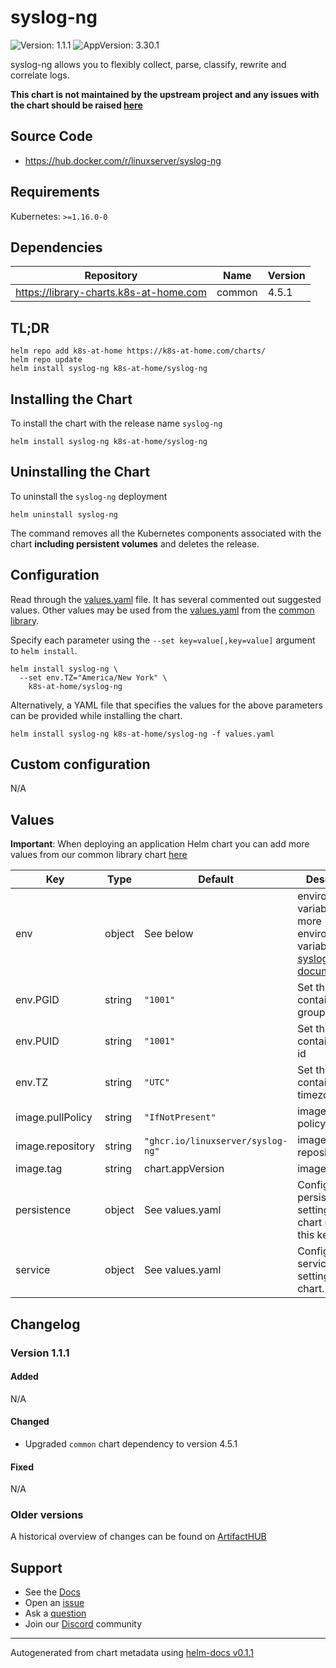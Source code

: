# syslog-ng

![Version: 1.1.1](https://img.shields.io/badge/Version-1.1.1-informational?style=flat-square) ![AppVersion: 3.30.1](https://img.shields.io/badge/AppVersion-3.30.1-informational?style=flat-square)

syslog-ng allows you to flexibly collect, parse, classify, rewrite and correlate logs.

**This chart is not maintained by the upstream project and any issues with the chart should be raised [here](https://github.com/k8s-at-home/charts/issues/new/choose)**

## Source Code

* <https://hub.docker.com/r/linuxserver/syslog-ng>

## Requirements

Kubernetes: `>=1.16.0-0`

## Dependencies

| Repository | Name | Version |
|------------|------|---------|
| https://library-charts.k8s-at-home.com | common | 4.5.1 |

## TL;DR

```console
helm repo add k8s-at-home https://k8s-at-home.com/charts/
helm repo update
helm install syslog-ng k8s-at-home/syslog-ng
```

## Installing the Chart

To install the chart with the release name `syslog-ng`

```console
helm install syslog-ng k8s-at-home/syslog-ng
```

## Uninstalling the Chart

To uninstall the `syslog-ng` deployment

```console
helm uninstall syslog-ng
```

The command removes all the Kubernetes components associated with the chart **including persistent volumes** and deletes the release.

## Configuration

Read through the [values.yaml](./values.yaml) file. It has several commented out suggested values.
Other values may be used from the [values.yaml](https://github.com/k8s-at-home/library-charts/tree/main/charts/stable/common/values.yaml) from the [common library](https://github.com/k8s-at-home/library-charts/tree/main/charts/stable/common).

Specify each parameter using the `--set key=value[,key=value]` argument to `helm install`.

```console
helm install syslog-ng \
  --set env.TZ="America/New York" \
    k8s-at-home/syslog-ng
```

Alternatively, a YAML file that specifies the values for the above parameters can be provided while installing the chart.

```console
helm install syslog-ng k8s-at-home/syslog-ng -f values.yaml
```

## Custom configuration

N/A

## Values

**Important**: When deploying an application Helm chart you can add more values from our common library chart [here](https://github.com/k8s-at-home/library-charts/tree/main/charts/stable/common)

| Key | Type | Default | Description |
|-----|------|---------|-------------|
| env | object | See below | environment variables. See more environment variables in the [syslog-ng documentation](https://syslog-ng.org/docs). |
| env.PGID | string | `"1001"` | Set the container group id |
| env.PUID | string | `"1001"` | Set the container user id |
| env.TZ | string | `"UTC"` | Set the container timezone |
| image.pullPolicy | string | `"IfNotPresent"` | image pull policy |
| image.repository | string | `"ghcr.io/linuxserver/syslog-ng"` | image repository |
| image.tag | string | chart.appVersion | image tag |
| persistence | object | See values.yaml | Configure persistence settings for the chart under this key. |
| service | object | See values.yaml | Configures service settings for the chart. |

## Changelog

### Version 1.1.1

#### Added

N/A

#### Changed

* Upgraded `common` chart dependency to version 4.5.1

#### Fixed

N/A

### Older versions

A historical overview of changes can be found on [ArtifactHUB](https://artifacthub.io/packages/helm/k8s-at-home/syslog-ng?modal=changelog)

## Support

- See the [Docs](https://docs.k8s-at-home.com/our-helm-charts/getting-started/)
- Open an [issue](https://github.com/k8s-at-home/charts/issues/new/choose)
- Ask a [question](https://github.com/k8s-at-home/organization/discussions)
- Join our [Discord](https://discord.gg/sTMX7Vh) community

----------------------------------------------
Autogenerated from chart metadata using [helm-docs v0.1.1](https://github.com/k8s-at-home/helm-docs/releases/v0.1.1)
